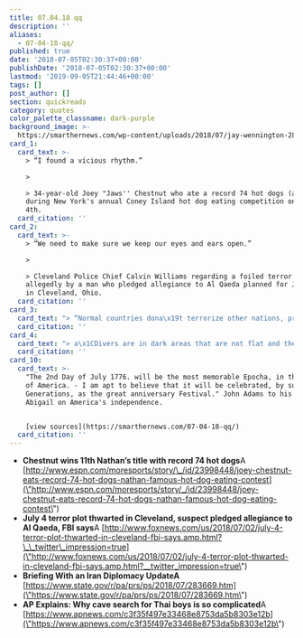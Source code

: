 ```yaml
---
title: 07.04.18 qq
description: ''
aliases:
  - 07-04-18-qq/
published: true
date: '2018-07-05T02:30:37+00:00'
publishDate: '2018-07-05T02:30:37+00:00'
lastmod: '2019-09-05T21:44:46+00:00'
tags: []
post_author: []
section: quickreads
category: quotes
color_palette_classname: dark-purple
background_image: >-
  https://smarthernews.com/wp-content/uploads/2018/07/jay-wennington-280328-unsplash-scaled.jpg
card_1:
  card_text: >-
    > “I found a vicious rhythm.”

    > 

    > 34-year-old Joey "Jaws'' Chestnut who ate a record 74 hot dogs (and buns!)
    during New York's annual Coney Island hot dog eating competition on July
    4th.
  card_citation: ''
card_2:
  card_text: >-
    > “We need to make sure we keep our eyes and ears open.”

    > 

    > Cleveland Police Chief Calvin Williams regarding a foiled terror plot
    allegedly by a man who pledged allegiance to Al Qaeda planned for July 4th
    in Cleveland, Ohio.
  card_citation: ''
card_3:
  card_text: "> “Normal countries dona\x19t terrorize other nations, proliferate missiles, and impoverish their own people.”\n> \n> Brian Hook, U.S. State Dept, during a briefing regarding U.S. & Iran relations. In the past few days, Iran has made threats to close a crucial waterway as U.S. sanctions continue to strangle the Iran's economy. In addition, a reportedly Iranian-sponsored terrorist attack in Europe was thwarted; the target was those who challenge the current regime."
  card_citation: ''
card_4:
  card_text: "> a\x1CDivers are in dark areas that are not flat and therea\x19s mud and rocks everywhere. Therefore, for the SEAL team thata\x19s there, when they dive, sometimes one tank can only go as far as 30 meters and they have to turn back.a\x1D\n> \n> Interior Minister, Thailand, describing why it's so difficult to rescue a team of 11-16 year-old soccer players trapped in a cave. The AP explains why this is such a challenging rescue - view on our source page."
  card_citation: ''
card_10:
  card_text: >-
    "The 2nd Day of July 1776. will be the most memorable Epocha, in the History
    of America. - I am apt to believe that it will be celebrated, by succeeding
    Generations, as the great anniversary Festival." John Adams to his wife
    Abigail on America's independence.


    [view sources](https://smarthernews.com/07-04-18-qq/)
  card_citation: ''
---
```

*   **Chestnut wins 11th Nathan’s title with record 74 hot dogs**A [http://www.espn.com/moresports/story/\_/id/23998448/joey-chestnut-eats-record-74-hot-dogs-nathan-famous-hot-dog-eating-contest](\"http://www.espn.com/moresports/story/_/id/23998448/joey-chestnut-eats-record-74-hot-dogs-nathan-famous-hot-dog-eating-contest\")
*   **July 4 terror plot thwarted in Cleveland, suspect pledged allegiance to Al Qaeda, FBI says**A [http://www.foxnews.com/us/2018/07/02/july-4-terror-plot-thwarted-in-cleveland-fbi-says.amp.html?\_\_twitter\_impression=true](\"http://www.foxnews.com/us/2018/07/02/july-4-terror-plot-thwarted-in-cleveland-fbi-says.amp.html?__twitter_impression=true\")
*   **Briefing With an Iran Diplomacy UpdateA** [https://www.state.gov/r/pa/prs/ps/2018/07/283669.htm](\"https://www.state.gov/r/pa/prs/ps/2018/07/283669.htm\")
*   **AP Explains: Why cave search for Thai boys is so complicated**A [https://www.apnews.com/c3f35f497e33468e8753da5b8303e12b](\"https://www.apnews.com/c3f35f497e33468e8753da5b8303e12b\")
